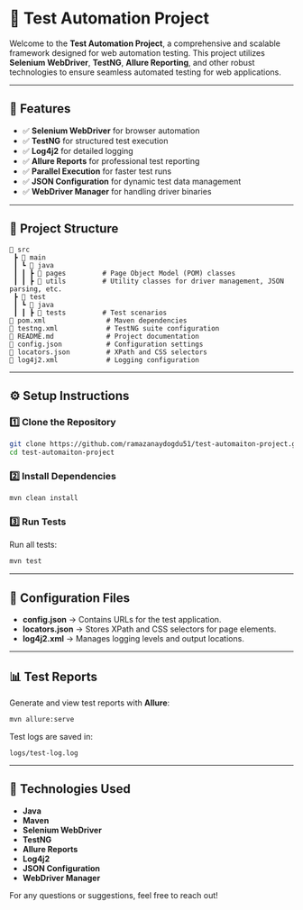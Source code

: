 # 🚀 Test Automation Project

Welcome to the **Test Automation Project**, a comprehensive and scalable framework designed for web automation testing. This project utilizes **Selenium WebDriver**, **TestNG**, **Allure Reporting**, and other robust technologies to ensure seamless automated testing for web applications.

---

## 📌 Features

- ✅ **Selenium WebDriver** for browser automation
- ✅ **TestNG** for structured test execution
- ✅ **Log4j2** for detailed logging
- ✅ **Allure Reports** for professional test reporting
- ✅ **Parallel Execution** for faster test runs
- ✅ **JSON Configuration** for dynamic test data management
- ✅ **WebDriver Manager** for handling driver binaries


---

## 📂 Project Structure

```
📂 src
 ┣ 📂 main
 ┃ ┗ 📂 java
 ┃ ┃ ┣ 📂 pages         # Page Object Model (POM) classes
 ┃ ┃ ┣ 📂 utils         # Utility classes for driver management, JSON parsing, etc.
 ┣ 📂 test
 ┃ ┗ 📂 java
 ┃ ┃ ┣ 📂 tests         # Test scenarios
📜 pom.xml               # Maven dependencies
📜 testng.xml            # TestNG suite configuration
📜 README.md             # Project documentation
📜 config.json           # Configuration settings
📜 locators.json         # XPath and CSS selectors
📜 log4j2.xml            # Logging configuration
```

---

## ⚙️ Setup Instructions

### 1️⃣ Clone the Repository

```bash
git clone https://github.com/ramazanaydogdu51/test-automaiton-project.git
cd test-automaiton-project
```

### 2️⃣ Install Dependencies

```bash
mvn clean install
```

### 3️⃣ Run Tests

Run all tests:

```bash
mvn test
```


---

## 📜 Configuration Files

- **config.json** → Contains URLs for the test application.
- **locators.json** → Stores XPath and CSS selectors for page elements.
- **log4j2.xml** → Manages logging levels and output locations.

---

## 📊 Test Reports

Generate and view test reports with **Allure**:

```bash
mvn allure:serve
```

Test logs are saved in:

```
logs/test-log.log
```

---

## 📌 Technologies Used

- **Java**
- **Maven**
- **Selenium WebDriver**
- **TestNG**
- **Allure Reports**
- **Log4j2**
- **JSON Configuration**
- **WebDriver Manager**




For any questions or suggestions, feel free to reach out!

